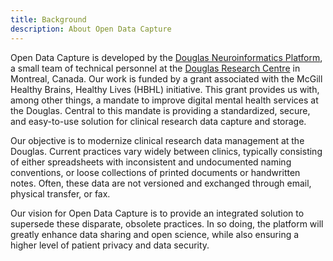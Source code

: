 ```yaml
---
title: Background
description: About Open Data Capture
---
```


Open Data Capture is developed by the [Douglas Neuroinformatics Platform](), a small team of technical personnel at the [Douglas Research Centre](https://douglas.research.mcgill.ca/) in Montreal, Canada. Our work is funded by a grant associated with the McGill Healthy Brains, Healthy Lives (HBHL) initiative. This grant provides us with, among other things, a mandate to improve digital mental health services at the Douglas. Central to this mandate is providing a standardized, secure, and easy-to-use solution for clinical research data capture and storage.

Our objective is to modernize clinical research data management at the Douglas. Current practices vary widely between clinics, typically consisting of either spreadsheets with inconsistent and undocumented naming conventions, or loose collections of printed documents or handwritten notes. Often, these data are not versioned and exchanged through email, physical transfer, or fax.

Our vision for Open Data Capture is to provide an integrated solution to supersede these disparate, obsolete practices. In so doing, the platform will greatly enhance data sharing and open science, while also ensuring a higher level of patient privacy and data security.
